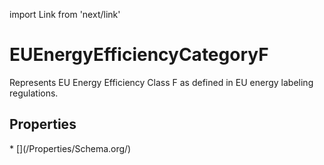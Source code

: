 import Link from 'next/link'

# EUEnergyEfficiencyCategoryF

Represents EU Energy Efficiency Class F as defined in EU energy labeling regulations.

## Properties

<Grid>
* [](/Properties/Schema.org/)

</Grid>

